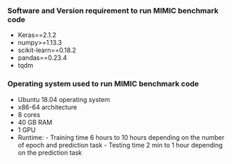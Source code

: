### Software and Version requirement to run MIMIC benchmark code
- Keras==2.1.2
- numpy>=1.13.3
- scikit-learn==0.18.2
- pandas==0.23.4
- tqdm

### Operating system used to run MIMIC benchmark code
- Ubuntu 18.04 operating system 
- x86-64 architecture
- 8 cores
- 40 GB RAM
- 1 GPU
-  Runtime: 
        - Training time 6 hours to 10 hours depending on the number of epoch and prediction task
        - Testing time 2 min to 1 hour depending on the prediction task
